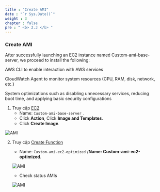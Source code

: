```yaml
---
title : "Create AMI"
date : "`r Sys.Date()`"
weight : 3
chapter : false
pre : " <b> 2.3 </b> "
---
```


### Create AMI
After successfully launching an EC2 instance named Custom-ami-base-server, we proceed to install the following:

AWS CLI to enable interaction with AWS services

CloudWatch Agent to monitor system resources (CPU, RAM, disk, network, etc.)

System optimizations such as disabling unnecessary services, reducing boot time, and applying basic security configurations

1. Truy cập [EC2](https://ap-southeast-1.console.aws.amazon.com/ec2/home?region=ap-southeast-1#Instances:v=3;$case=tags:true%5C,client:false;$regex=tags:false%5C,client:false)
    + Name: `Custom-ami-base-server` .
    + Click **Action**, Click **Image and Templates**.
    + Click **Create Image**.

  ![AMI](/images/2.prerequisite/Createiam-1.png)

2. Truy cập [Create Function](https://ap-southeast-1.console.aws.amazon.com/ec2/home?region=ap-southeast-1#CreateImage:instanceId=i-0ed4a1e16f974567a)

    + Name: `Custom-ami-ec2-optimized` /**Name: Custom-ami-ec2-optimized**.
    
    ![AMI](/images/2.prerequisite/Createiam-2.png)

    + Check status AMIs

    ![AMI](/images/2.prerequisite/Createiam-3.png)